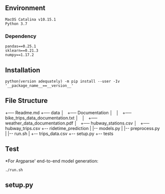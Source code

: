 ## Environment
```
MacOS Catalina v10.15.1
Python 3.7
```

### Dependency
```
pandas==0.25.1
sklearn==0.21.3
numpy==1.17.2
```

## Installation
```
python(version adequately) -m pip install --user -Iv '__package_name__==__version__'
```

## File Structure
+── Readme.md
+── data
│   +── Documentation
│   │   +── bike_trips_data_documentation.txt
│   │   +── weather_data_documentation.pdf
│   +── hubway_stations.csv
│   +── hubway_trips.csv
+-- ridetime_prediction
|   |-- models.py
|   |-- preprocess.py
|   |-- run.sh
|   +-- trips_data.csv
+-- setup.py
+-- tests


## Test

*For Argparse' end-to-end model generation:
```
./run.sh
```

## setup.py

